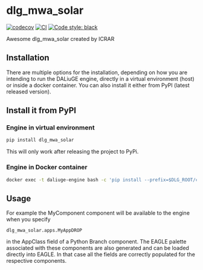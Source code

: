 # dlg_mwa_solar

[![codecov](https://codecov.io/gh/ICRAR/dlg-mwa-solar/branch/main/graph/badge.svg?token=dlg-mwa-solar_token_here)](https://codecov.io/gh/ICRAR/dlg-mwa-solar)
[![CI](https://github.com/ICRAR/dlg-mwa-solar/actions/workflows/main.yml/badge.svg)](https://github.com/ICRAR/dlg-mwa-solar/actions/workflows/main.yml)
[![Code style: black](https://img.shields.io/badge/code%20style-black-000000.svg)](https://github.com/psf/black)


Awesome dlg_mwa_solar created by ICRAR

## Installation

There are multiple options for the installation, depending on how you are intending to run the DALiuGE engine, directly in a virtual environment (host) or inside a docker container. You can also install it either from PyPI (latest released version).

## Install it from PyPI

### Engine in virtual environment
```bash
pip install dlg_mwa_solar
```
This will only work after releasing the project to PyPi.
### Engine in Docker container
```bash
docker exec -t daliuge-engine bash -c 'pip install --prefix=$DLG_ROOT/code dlg_mwa_solar'
```
## Usage
For example the MyComponent component will be available to the engine when you specify 
```
dlg_mwa_solar.apps.MyAppDROP
```
in the AppClass field of a Python Branch component. The EAGLE palette associated with these components are also generated and can be loaded directly into EAGLE. In that case all the fields are correctly populated for the respective components.

